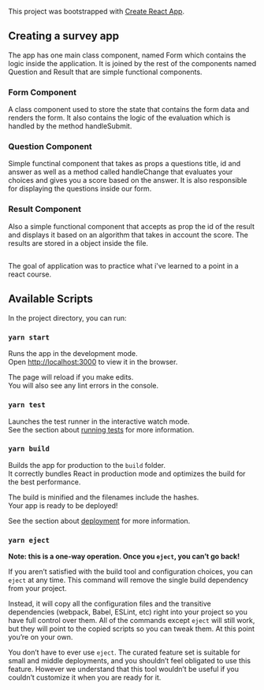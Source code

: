 This project was bootstrapped with [Create React App](https://github.com/facebook/create-react-app).

## Creating a survey app

The app has one main class component, named Form which contains the logic inside the application. It is joined by the rest of the components named Question and Result that are simple functional components.

### Form Component

A class component used to store the state that contains the form data and renders the form. It also contains the logic of the evaluation which is handled by the method handleSubmit.

### Question Component

Simple functinal component that takes as props a questions title, id and answer as well as a method called handleChange that evaluates your choices and gives you a score based on the answer. It is also responsible for displaying the questions inside our form.

### Result Component

Also a simple functional component that accepts as prop the id of the result and displays it based on an algorithm that takes in account the score. The results are stored in a object inside the file.

##

The goal of application was to practice what i've learned to a point in a react course.

## Available Scripts

In the project directory, you can run:

### `yarn start`

Runs the app in the development mode.<br />
Open [http://localhost:3000](http://localhost:3000) to view it in the browser.

The page will reload if you make edits.<br />
You will also see any lint errors in the console.

### `yarn test`

Launches the test runner in the interactive watch mode.<br />
See the section about [running tests](https://facebook.github.io/create-react-app/docs/running-tests) for more information.

### `yarn build`

Builds the app for production to the `build` folder.<br />
It correctly bundles React in production mode and optimizes the build for the best performance.

The build is minified and the filenames include the hashes.<br />
Your app is ready to be deployed!

See the section about [deployment](https://facebook.github.io/create-react-app/docs/deployment) for more information.

### `yarn eject`

**Note: this is a one-way operation. Once you `eject`, you can’t go back!**

If you aren’t satisfied with the build tool and configuration choices, you can `eject` at any time. This command will remove the single build dependency from your project.

Instead, it will copy all the configuration files and the transitive dependencies (webpack, Babel, ESLint, etc) right into your project so you have full control over them. All of the commands except `eject` will still work, but they will point to the copied scripts so you can tweak them. At this point you’re on your own.

You don’t have to ever use `eject`. The curated feature set is suitable for small and middle deployments, and you shouldn’t feel obligated to use this feature. However we understand that this tool wouldn’t be useful if you couldn’t customize it when you are ready for it.
